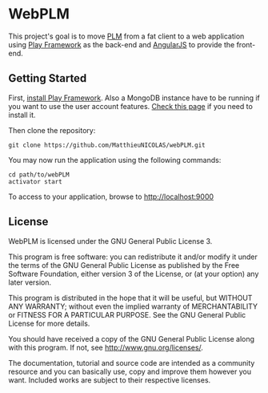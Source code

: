 WebPLM
==============

This project's goal is to move [PLM](https://github.com/oster/PLM) from a fat client to a web application using [Play Framework](https://www.playframework.com/) as the back-end and [AngularJS](https://angularjs.org/) to provide the front-end.

Getting Started
---------------

First, [install Play Framework](https://www.playframework.com/documentation/2.3.x/Installing).
Also a MongoDB instance have to be running if you want to use the user account features. [Check this page](http://docs.mongodb.org/manual/installation/) if you need to install it.

Then clone the repository:
```
git clone https://github.com/MatthieuNICOLAS/webPLM.git
```

You may now run the application using the following commands:
```
cd path/to/webPLM
activator start
```

To access to your application, browse to <http://localhost:9000>


License
-------

WebPLM is licensed under the GNU General Public License 3.

This program is free software: you can redistribute it and/or modify it under
the terms of the GNU General Public License as published by the Free Software
Foundation, either version 3 of the License, or (at your option) any later
version.

This program is distributed in the hope that it will be useful, but WITHOUT
ANY WARRANTY; without even the implied warranty of MERCHANTABILITY or FITNESS
FOR A PARTICULAR PURPOSE. See the GNU General Public License for more details.

You should have received a copy of the GNU General Public License along with
this program. If not, see <http://www.gnu.org/licenses/>.

The documentation, tutorial and source code are intended as a community
resource and you can basically use, copy and improve them however you want.
Included works are subject to their respective licenses.